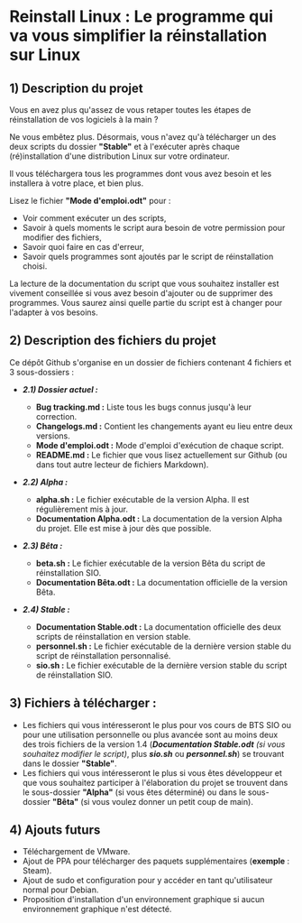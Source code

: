 # Reinstall Linux : Le programme qui va vous simplifier la réinstallation sur Linux

## 1) Description du projet

Vous en avez plus qu'assez de vous retaper toutes les étapes de réinstallation de vos logiciels à la main ?

Ne vous embêtez plus. Désormais, vous n'avez qu'à télécharger un des deux scripts du dossier **"Stable"** et à l'exécuter après chaque (ré)installation d'une distribution Linux sur votre ordinateur.

Il vous téléchargera tous les programmes dont vous avez besoin et les installera à votre place, et bien plus.

Lisez le fichier **"Mode d'emploi.odt"** pour :  
<ul>
    <li> Voir comment exécuter un des scripts,  </li>
    <li> Savoir à quels moments le script aura besoin de votre permission pour modifier des fichiers,  </li>  
    <li> Savoir quoi faire en cas d'erreur,  </li>
    <li> Savoir quels programmes sont ajoutés par le script de réinstallation choisi.  </li>  
</ul>

La lecture de la documentation du script que vous souhaitez installer est vivement conseillée si vous avez besoin d'ajouter ou de supprimer des programmes. Vous saurez ainsi quelle partie du script est à changer pour l'adapter à vos besoins.

## 2) Description des fichiers du projet

Ce dépôt Github s'organise en un dossier de fichiers contenant 4 fichiers et 3 sous-dossiers :  

* *__2.1) Dossier actuel :__*
    * **Bug tracking.md :** Liste tous les bugs connus jusqu'à leur correction.    
    * **Changelogs.md :** Contient les changements ayant eu lieu entre deux versions.    
    * **Mode d'emploi.odt :** Mode d'emploi d'exécution de chaque script.  
    * **README.md :** Le fichier que vous lisez actuellement sur Github (ou dans tout autre lecteur de fichiers Markdown).  

* *__2.2) Alpha :__*
    - **alpha.sh :** Le fichier exécutable de la version Alpha. Il est régulièrement mis à jour.  
    - **Documentation Alpha.odt :** La documentation de la version Alpha du projet. Elle est mise à jour dès que possible.  

* *__2.3) Bêta :__*
    - **beta.sh :** Le fichier exécutable de la version Bêta du script de réinstallation SIO.
    - **Documentation Bêta.odt :** La documentation officielle de la version Bêta.

* *__2.4) Stable :__*
    - **Documentation Stable.odt :** La documentation officielle des deux scripts de réinstallation en version stable.
    - **personnel.sh :** Le fichier exécutable de la dernière version stable du script de réinstallation personnalisé.  
    - **sio.sh :** Le fichier exécutable de la dernière version stable du script de réinstallation SIO.


## 3) Fichiers à télécharger :

- Les fichiers qui vous intéresseront le plus pour vos cours de BTS SIO ou pour une utilisation personnelle ou plus avancée sont au moins deux des trois fichiers de la version 1.4 (*__Documentation Stable.odt__* _(si vous souhaitez modifier le script)_, plus *__sio.sh__* ou *__personnel.sh__*) se trouvant dans le dossier **"Stable"**.  
- Les fichiers qui vous intéresseront le plus si vous êtes développeur et que vous souhaitez participer à l'élaboration du projet se trouvent dans le sous-dossier **"Alpha"** (si vous êtes déterminé) ou dans le sous-dossier **"Bêta"** (si vous voulez donner un petit coup de main).  

## 4) Ajouts futurs

- Téléchargement de VMware.  
- Ajout de PPA pour télécharger des paquets supplémentaires (**exemple** : Steam).  
- Ajout de sudo et configuration pour y accéder en tant qu'utilisateur normal pour Debian.  
- Proposition d'installation d'un environnement graphique si aucun environnement graphique n'est détecté.  
